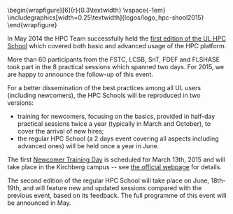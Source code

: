 \begin{wrapfigure}[6]{r}{0.3\textwidth}
  \vspace{-1em}
  \includegraphics[width=0.25\textwidth]{logos/logo_hpc-shool2015}
\end{wrapfigure}

In May 2014 the HPC Team successfully held the [first edition of the UL HPC School](https://hpc.uni.lu/hpc-school/2014/index.html) which covered both basic and advanced usage of the HPC platform.

More than 60 participants from the FSTC, LCSB, SnT, FDEF and FLSHASE took part in the 8 practical sessions which spanned two days.
For 2015, we are happy to announce the follow-up of this event.

For a better dissemination of the best practices among all UL users (including newcomers), the HPC Schools will be reproduced in two versions:

* training for newcomers, focusing on the basics, provided in half-day practical sessions twice a year (typically in March and October), to cover the arrival of new hires;
* the regular HPC School (a 2 days event covering all aspects including advanced ones) will be held once a year in June.

The first [Newcomer Training Day](http://hpc.uni.lu/hpc-school/) is scheduled for March 13th, 2015 and will take place in the Kirchberg campus -- see [the official webpage](https://hpc.uni.lu/hpc-school/2015/03/) for details. 

The second edition of the regular HPC School will take place on June, 18th-19th, and will feature new and updated sessions compared with the previous event, based on its feedback.
The full programme of this event will be announced in May.
